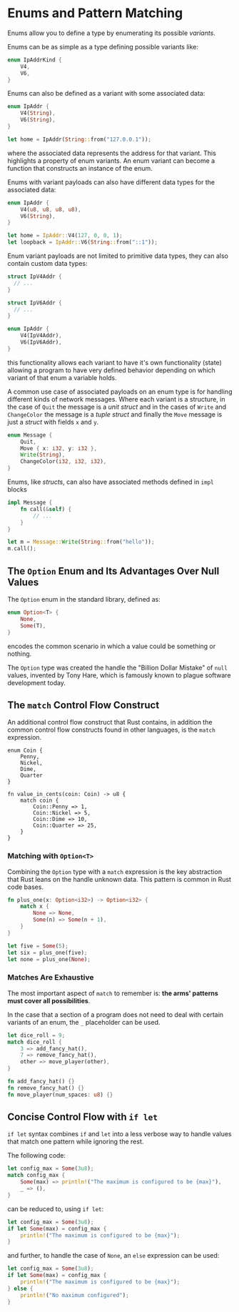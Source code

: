 # Enums and Pattern Matching

Enums allow you to define a type by enumerating its possible *variants*.

Enums can be as simple as a type defining possible variants like:

```rust
enum IpAddrKind {
    V4,
    V6,
}
```

Enums can also be defined as a variant with some associated data:

```rust
enum IpAddr {
    V4(String),
    V6(String),
}

let home = IpAddr(String::from("127.0.0.1"));
```

where the associated data represents the address for that variant. This
highlights a property of enum variants. An enum variant can become a function
that constructs an instance of the enum.

Enums with variant payloads can also have different data types for the
associated data:

```rust
enum IpAddr {
    V4(u8, u8, u8, u8),
    V6(String),
}

let home = IpAddr::V4(127, 0, 0, 1);
let loopback = IpAddr::V6(String::from("::1"));
```

Enum variant payloads are not limited to primitive data types, they can
also contain custom data types:


```rust
struct IpV4Addr {
  // ...
}

struct IpV6Addr {
  // ...
}

enum IpAddr {
    V4(IpV4Addr),
    V6(IpV6Addr),
}
```

this functionality allows each variant to have it's own functionality (state)
allowing a program to have very defined behavior depending on which variant
of that enum a variable holds.

A common use case of associated payloads on an enum type is for handling
different kinds of network messages. Where each variant is a structure,
in the case of `Quit` the message is a *unit struct* and in the cases of
`Write` and `ChangeColor` the message is a *tuple struct* and finally the
`Move` message is just a *struct* with fields `x` and `y`.

```rust
enum Message {
    Quit,
    Move { x: i32, y: i32 },
    Write(String),
    ChangeColor(i32, i32, i32),
}
```

Enums, like *structs*, can also have associated methods defined in `impl`
blocks

```rust
impl Message {
    fn call(&self) {
        // ...
    }
}

let m = Message::Write(String::from("hello"));
m.call();
```

## The `Option` Enum and Its Advantages Over Null Values

The `Option` enum in the standard library, defined as:

```rust
enum Option<T> {
    None,
    Some(T),
}
```

encodes the common scenario in which a value could be something or nothing.

The `Option` type was created the handle the "Billion Dollar Mistake" of
`null` values, invented by Tony Hare, which is famously known to plague
software development today.

## The `match` Control Flow Construct

An additional control flow construct that Rust contains, in addition the
common control flow constructs found in other languages, is the `match`
expression.

```struct
enum Coin {
    Penny,
    Nickel,
    Dime,
    Quarter
}

fn value_in_cents(coin: Coin) -> u8 {
    match coin {
        Coin::Penny => 1,
        Coin::Nickel => 5,
        Coin::Dime => 10,
        Coin::Quarter => 25,
    }
}
```

### Matching with `Option<T>`

Combining the `Option` type with a `match` expression is the key abstraction
that Rust leans on the handle unknown data. This pattern is common in Rust
code bases.

```rust
fn plus_one(x: Option<i32>) -> Option<i32> {
    match x {
        None => None,
        Some(n) => Some(n + 1),
    }
}

let five = Some(5);
let six = plus_one(five);
let none = plus_one(None);
```

### Matches Are Exhaustive

The most important aspect of `match` to remember is: **the arms' patterns
must cover all possibilities**.

In the case that a section of a program does not need to deal with certain
variants of an enum, the `_` placeholder can be used.

```rust
let dice_roll = 9;
match dice_roll {
    3 => add_fancy_hat(),
    7 => remove_fancy_hat(),
    other => move_player(other),
}

fn add_fancy_hat() {}
fn remove_fancy_hat() {}
fn move_player(num_spaces: u8) {}
```

## Concise Control Flow with `if let`

`if let` syntax combines `if` and `let` into a less verbose way to handle
values that match one pattern while ignoring the rest.

The following code:

```rust
let config_max = Some(3u8);
match config_max {
    Some(max) => println!("The maximum is configured to be {max}"),
    _ => (),
}
```

can be reduced to, using `if let`:

```rust
let config_max = Some(3u8);
if let Some(max) = config_max {
    println!("The maximum is configured to be {max}");
}
```

and further, to handle the case of `None`, an `else` expression can be used:

```rust
let config_max = Some(3u8);
if let Some(max) = config_max {
    println!("The maximum is configured to be {max}");
} else {
    println!("No maximum configured");
}
```

